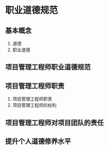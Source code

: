 # 职业道德规范

## 基本概念
1. 道德
2. 职业道德

## 项目管理工程师职业道德规范

## 项目管理工程师职责
1. 项目管理工程师职责
2. 项目管理工程师的权利

## 项目管理工程师对项目团队的责任

## 提升个人道德修养水平